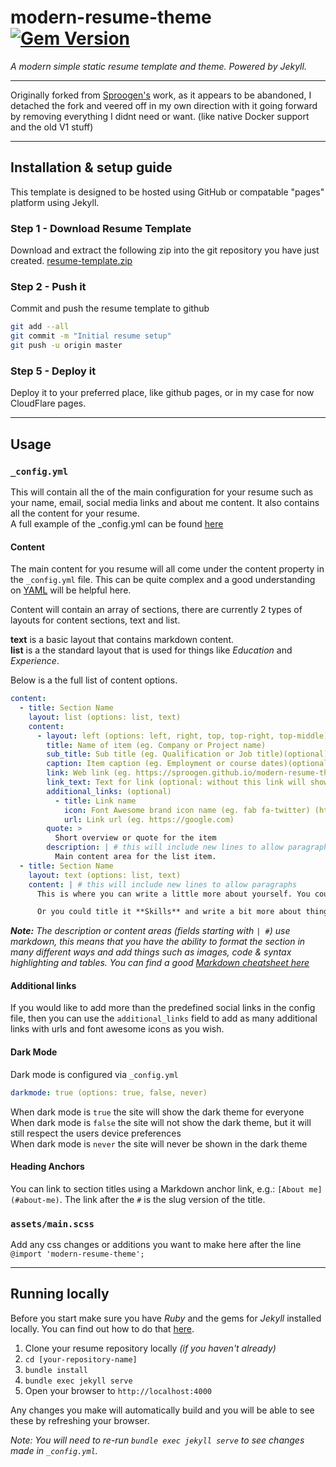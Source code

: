 # modern-resume-theme [![Gem Version](https://badge.fury.io/rb/modern-resume-theme.svg)](https://badge.fury.io/rb/modern-resume-theme)

*A modern simple static resume template and theme. Powered by Jekyll.*

----

Originally forked from [Sproogen's](https://github.com/sproogen/modern-resume-theme/) work, as it appears to be abandoned, I detached the fork and veered off in my own direction with it going forward by removing everything I didnt need or want. (like native Docker support and the old V1 stuff)

----

## Installation & setup guide
This template is designed to be hosted using GitHub or compatable "pages" platform using Jekyll.

### Step 1 - Download Resume Template
Download and extract the following zip into the git repository you have just created. [resume-template.zip](https://github.com/sproogen/modern-resume-theme/archive/gh-pages.zip)

### Step 2 - Push it
Commit and push the resume template to github
```sh
git add --all
git commit -m "Initial resume setup"
git push -u origin master
```
### Step 5 - Deploy it
Deploy it to your preferred place, like github pages, or in my case for now CloudFlare pages.

----

## Usage

### `_config.yml`
This will contain all the of the main configuration for your resume such as your name, email, social media links and about me content. It also contains all the content for your resume.  
A full example of the _config.yml can be found [here](https://github.com/sproogen/modern-resume-theme/blob/master/_config.yml)

#### Content
The main content for you resume will all come under the content property in the `_config.yml` file. This can be quite complex and a good understanding on [YAML](https://docs.ansible.com/ansible/latest/reference_appendices/YAMLSyntax.html) will be helpful here.

Content will contain an array of sections, there are currently 2 types of layouts for content sections, text and list.

**text** is a basic layout that contains markdown content.  
**list** is a the standard layout that is used for things like *Education* and *Experience*.

Below is a the full list of content options.
```yml
content:
  - title: Section Name
    layout: list (options: list, text)
    content:
      - layout: left (options: left, right, top, top-right, top-middle)(default: left)
        title: Name of item (eg. Company or Project name)
        sub_title: Sub title (eg. Qualification or Job title)(optional)
        caption: Item caption (eg. Employment or course dates)(optional)
        link: Web link (eg. https://sproogen.github.io/modern-resume-theme)(optional)
        link_text: Text for link (optional: without this link will show URL as link text)
        additional_links: (optional)
          - title: Link name
            icon: Font Awesome brand icon name (eg. fab fa-twitter) (https://fontawesome.com/icons?d=gallery&s=brands&m=free)
            url: Link url (eg. https://google.com)
        quote: >
          Short overview or quote for the item
        description: | # this will include new lines to allow paragraphs
          Main content area for the list item.
  - title: Section Name
    layout: text (options: list, text)
    content: | # this will include new lines to allow paragraphs
      This is where you can write a little more about yourself. You could title this section **Interests** and include some of your other interests.

      Or you could title it **Skills** and write a bit more about things that make you more desirable, like *leadership* or *teamwork*
```

***Note:** The description or content areas (fields starting with `| #`) use markdown, this means that you have the ability to format the section in many different ways and add things such as images, code & syntax highlighting and tables. You can find a good [Markdown cheatsheet here](https://github.com/adam-p/markdown-here/wiki/Markdown-Cheatsheet)*

#### Additional links
If you would like to add more than the predefined social links in the config file, then you can use the `additional_links` field to add as many additional links with urls and font awesome icons as you wish.

#### Dark Mode
Dark mode is configured via `_config.yml`  
```yml
darkmode: true (options: true, false, never)
```
When dark mode is `true` the site will show the dark theme for everyone  
When dark mode is `false` the site will not show the dark theme, but it will still respect the users device preferences  
When dark mode is `never` the site will never be shown in the dark theme

#### Heading Anchors
You can link to section titles using a Markdown anchor link, e.g.: `[About me](#about-me)`. The link after the `#` is the slug version of the title.

### `assets/main.scss`
Add any css changes or additions you want to make here after the line `@import 'modern-resume-theme';`

----

## Running locally

Before you start make sure you have *Ruby* and the gems for *Jekyll* installed locally. You can find out how to do that [here](https://jekyllrb.com/docs/installation/).

1. Clone your resume repository locally *(if you haven't already)*
2. `cd [your-repository-name]`
3. `bundle install`
4. `bundle exec jekyll serve`
5. Open your browser to `http://localhost:4000`

Any changes you make will automatically build and you will be able to see these by refreshing your browser.

*Note: You will need to re-run `bundle exec jekyll serve` to see changes made in `_config.yml`.*

